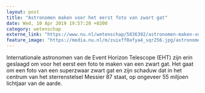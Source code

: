 ```yaml
---
layout: post
title: "Astronomen maken voor het eerst foto van zwart gat"
date: Wed, 10 Apr 2019 19:57:20 +0200
category: wetenschap
externe_link: "https://www.nu.nl/wetenschap/5836392/astronomen-maken-voor-het-eerst-foto-van-zwart-gat.html"
feature_image: "https://media.nu.nl/m/zuixff0afya4_sqr256.jpg/astronomen-maken-voor-het-eerst-foto-van-zwart-gat.jpg"
---
```


Internationale astronomen van de Event Horizon Telescope (EHT) zijn erin geslaagd om voor het eerst een foto te maken van een zwart gat. Het gaat om een foto van een superzwaar zwart gat en zijn schaduw dat in het centrum van het sterrenstelsel Messier 87 staat, op ongeveer 55 miljoen lichtjaar van de aarde.
